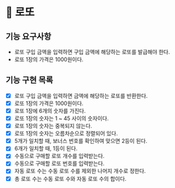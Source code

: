 # 🚀 로또

## 기능 요구사항

- 로또 구입 금액을 입력하면 구입 금액에 해당하는 로또를 발급해야 한다.
- 로또 1장의 가격은 1000원이다.

## 기능 구현 목록

- [X] 로또 구입 금액을 입력하면 금액에 해당하는 로또를 반환한다.
- [X] 로또 1장의 가격은 1000원이다.
- [X] 로또 1장에 6개의 숫자를 가진다.
- [X] 로또 1장의 숫자는 1 ~ 45 사이의 숫자이다.
- [X] 로또 1장의 숫자는 중복되지 않는다.
- [X] 로또 1장의 숫자는 오름차순으로 정렬되어 있다.
- [X] 5개가 일치할 때, 보너스 번호를 확인하여 맞으면 2등이 된다.
- [X] 6개가 일치할 때, 1등이 된다.
- [X] 수동으로 구매할 로또 개수를 입력받는다.
- [X] 수동으로 구매할 로또 번호를 입력받는다.
- [X] 자동 로또 수는 수동 로또 수를 제외한 나머지 개수로 정한다.
- [X] 총 로또 수는 수동 로또 수와 자동 로또 수의 합이다.